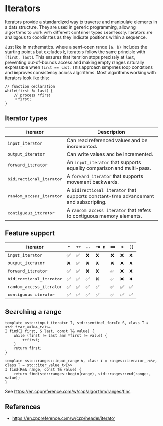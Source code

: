 # Iterators

Iterators provide a standardized way to traverse and manipulate elements in a data structure. 
They are used in generic programming, allowing algorithms to work with different container types seamlessly. 
Iterators are analogous to coordinates as they indicate positions within a sequence. 


Just like in mathematics, where a semi-open range `[a, b)` includes the starting point `a` but excludes `b`, iterators follow the same principle with `[first, last)`. 
This ensures that iteration stops precisely at `last`, preventing out-of-bounds access and making empty ranges naturally expressible when `first == last`. 
This approach simplifies loop conditions and improves consistency across algorithms. Most algorithms working with iterators look like this:
```
// function declaration
while(first != last) {
    // process *first
    ++first;
}
```

## Iterator types
| Iterator                 | Description |
|--------------------------|-------------|
| `input_iterator`         | Can read referenced values and be incremented. |
| `output_iterator`        | Can write values and be incremented. |
| `forward_iterator`       | An `input_iterator` that supports equality comparison and multi-pass. |
| `bidirectional_iterator` | A `forward_iterator` that supports movement backwards. |
| `random_access_iterator` | A `bidirectional_iterator` that supports constant-time advancement and subscripting. |
| `contiguous_iterator`    | A `random_access_iterator` that refers to contiguous memory elements. |

## Feature support

| Iterator                 | `*`  | `++` | `--`  | `+= n` | `==`  | `<`  | `[]`  |
|--------------------------|------------------|------------------|------------------|------------------------|----------------------|----------------------|----------------------|
| `input_iterator`         | ✅               | ✅               | ❌               | ❌                      | ❌                    | ❌                    | ❌                    |
| `output_iterator`        | ❌               | ✅               | ❌               | ❌                      | ❌                    | ❌                    | ❌                    |
| `forward_iterator`       | ✅               | ✅               | ❌               | ❌                      | ✅                    | ❌                    | ❌                    |
| `bidirectional_iterator` | ✅               | ✅               | ✅               | ❌                      | ✅                    | ❌                    | ❌                    |
| `random_access_iterator` | ✅               | ✅               | ✅               | ✅                      | ✅                    | ✅                    | ✅                    |
| `contiguous_iterator`    | ✅               | ✅               | ✅               | ✅                      | ✅                    | ✅                    | ✅                    |

## Searching a range
```
template <std::input_iterator I, std::sentinel_for<I> S, class T = std::iter_value_t<I>>
I find(I first, S last, const T& value) {
    while (first != last and *first != value) {
        ++first;
    }
    return first;
}

template <std::ranges::input_range R, class I = ranges::iterator_t<R>, class T = std::iter_value_t<I>>
I find(R&& range, const T& value) {
    return find(std::ranges::begin(range), std::ranges::end(range), value);
}
```

See https://en.cppreference.com/w/cpp/algorithm/ranges/find. 

## References
* https://en.cppreference.com/w/cpp/header/iterator
